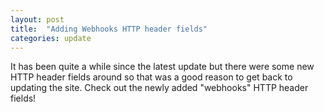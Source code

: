 ```yaml
---
layout: post
title:  "Adding Webhooks HTTP header fields"
categories: update
---
```


It has been quite a while since the latest update but there were some new HTTP header fields around so that was a good reason to get back to updating the site. Check out the newly added "webhooks" HTTP header fields!
